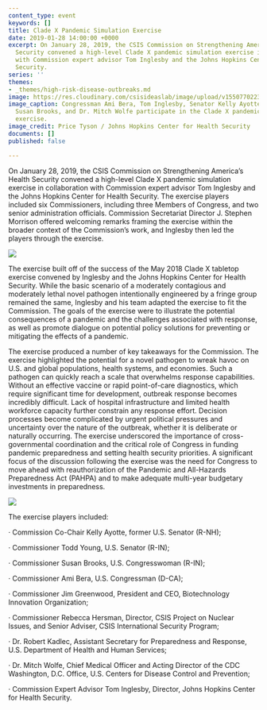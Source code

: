```yaml
---
content_type: event
keywords: []
title: Clade X Pandemic Simulation Exercise
date: 2019-01-28 14:00:00 +0000
excerpt: On January 28, 2019, the CSIS Commission on Strengthening America’s Health
  Security convened a high-level Clade X pandemic simulation exercise in collaboration
  with Commission expert advisor Tom Inglesby and the Johns Hopkins Center for Health
  Security.
series: ''
themes:
- _themes/high-risk-disease-outbreaks.md
image: https://res.cloudinary.com/csisideaslab/image/upload/v1550770223/health-commission/clade-x-header.jpg
image_caption: Congressman Ami Bera, Tom Inglesby, Senator Kelly Ayotte, Congresswoman
  Susan Brooks, and Dr. Mitch Wolfe participate in the Clade X pandemic simulation
  exercise.
image_credit: Price Tyson / Johns Hopkins Center for Health Security
documents: []
published: false

---
```

On January 28, 2019, the CSIS Commission on Strengthening America’s Health Security convened a high-level Clade X pandemic simulation exercise in collaboration with Commission expert advisor Tom Inglesby and the Johns Hopkins Center for Health Security. The exercise players included six Commissioners, including three Members of Congress, and two senior administration officials. Commission Secretariat Director J. Stephen Morrison offered welcoming remarks framing the exercise within the broader context of the Commission’s work, and Inglesby then led the players through the exercise.

![](https://res.cloudinary.com/csisideaslab/image/upload/v1550770220/health-commission/clade-x-1.jpg)

The exercise built off of the success of the May 2018 Clade X tabletop exercise convened by Inglesby and the Johns Hopkins Center for Health Security. While the basic scenario of a moderately contagious and moderately lethal novel pathogen intentionally engineered by a fringe group remained the same, Inglesby and his team adapted the exercise to fit the Commission. The goals of the exercise were to illustrate the potential consequences of a pandemic and the challenges associated with response, as well as promote dialogue on potential policy solutions for preventing or mitigating the effects of a pandemic.

The exercise produced a number of key takeaways for the Commission. The exercise highlighted the potential for a novel pathogen to wreak havoc on U.S. and global populations, health systems, and economies. Such a pathogen can quickly reach a scale that overwhelms response capabilities. Without an effective vaccine or rapid point-of-care diagnostics, which require significant time for development, outbreak response becomes incredibly difficult. Lack of hospital infrastructure and limited health workforce capacity further constrain any response effort. Decision processes become complicated by urgent political pressures and uncertainty over the nature of the outbreak, whether it is deliberate or naturally occurring. The exercise underscored the importance of cross-governmental coordination and the critical role of Congress in funding pandemic preparedness and setting health security priorities. A significant focus of the discussion following the exercise was the need for Congress to move ahead with reauthorization of the Pandemic and All-Hazards Preparedness Act (PAHPA) and to make adequate multi-year budgetary investments in preparedness.

![](https://res.cloudinary.com/csisideaslab/image/upload/v1550770221/health-commission/clade-x-2.jpg)

The exercise players included:

· Commission Co-Chair Kelly Ayotte, former U.S. Senator (R-NH);

· Commissioner Todd Young, U.S. Senator (R-IN);

· Commissioner Susan Brooks, U.S. Congresswoman (R-IN);

· Commissioner Ami Bera, U.S. Congressman (D-CA);

· Commissioner Jim Greenwood, President and CEO, Biotechnology Innovation Organization;

· Commissioner Rebecca Hersman, Director, CSIS Project on Nuclear Issues, and Senior Adviser, CSIS International Security Program;

· Dr. Robert Kadlec, Assistant Secretary for Preparedness and Response, U.S. Department of Health and Human Services;

· Dr. Mitch Wolfe, Chief Medical Officer and Acting Director of the CDC Washington, D.C. Office, U.S. Centers for Disease Control and Prevention;

· Commission Expert Advisor Tom Inglesby, Director, Johns Hopkins Center for Health Security.